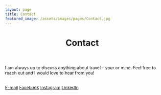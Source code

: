 ```yaml
---
layout: page
title: Contact
featured_image: /assets/images/pages/Contact.jpg
---
```


<main id="main" class="site-main">
  <div class="post-full inner">
    <header class="post-header">
      <h1 class="post-title">Contact</h1>
    </header>
    
I am always up to discuss anything about travel - your or mine. Feel free to reach out and I would love to hear from you!<br><br>

<a href = "mailto: chinmay.nema1993@gmail.com">E-mail</a> <a href = "www.facebook.com/chinmay.nema">Facebook</a> <a href = "www.instagram.com/chinmaynema/">Instagram</a> <a href = "www.linkedin.com/in/chinmay-nema/">LinkedIn</a>
